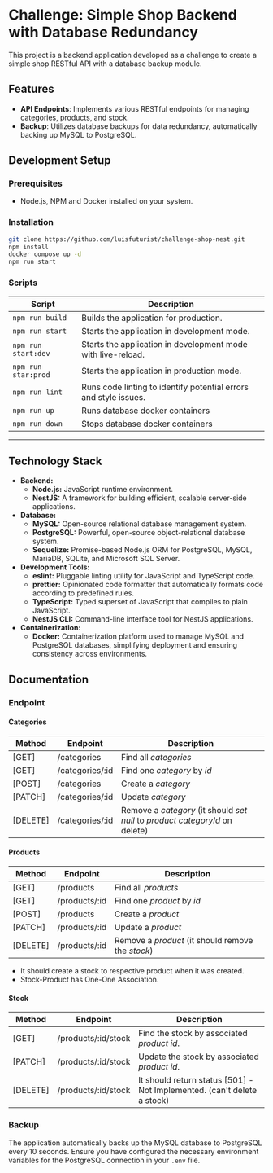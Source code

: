 # Challenge: Simple Shop Backend with Database Redundancy

This project is a backend application developed as a challenge to create a simple shop RESTful API with a database backup module.

## Features

- **API Endpoints**: Implements various RESTful endpoints for managing categories, products, and stock.
- **Backup**: Utilizes database backups for data redundancy, automatically backing up MySQL to PostgreSQL.

## Development Setup

### Prerequisites

* Node.js, NPM and Docker installed on your system.

### Installation

```bash
git clone https://github.com/luisfuturist/challenge-shop-nest.git
npm install
docker compose up -d
npm run start
```

### Scripts

Script | Description
---------|-----------------
`npm run build` | Builds the application for production.
`npm run start` | Starts the application in development mode.
`npm run start:dev` | Starts the application in development mode with live-reload.
`npm run star:prod` | Starts the application in production mode.
`npm run lint` | Runs code linting to identify potential errors and style issues.
`npm run up` | Runs database docker containers
`npm run down` | Stops database docker containers

---

## Technology Stack

- **Backend:**
  - **Node.js:** JavaScript runtime environment.
  - **NestJS:** A framework for building efficient, scalable server-side applications.
- **Database:**
  - **MySQL:** Open-source relational database management system.
  - **PostgreSQL:** Powerful, open-source object-relational database system.
  - **Sequelize:** Promise-based Node.js ORM for PostgreSQL, MySQL, MariaDB, SQLite, and Microsoft SQL Server.
- **Development Tools:**
  - **eslint:** Pluggable linting utility for JavaScript and TypeScript code.
  - **prettier:** Opinionated code formatter that automatically formats code according to predefined rules.
  - **TypeScript:** Typed superset of JavaScript that compiles to plain JavaScript.
  - **NestJS CLI:** Command-line interface tool for NestJS applications.
- **Containerization:**
  - **Docker:** Containerization platform used to manage MySQL and PostgreSQL databases, simplifying deployment and ensuring consistency across environments.

## Documentation

### Endpoint

#### **Categories**

Method   | Endpoint         | Description
---------|------------------|-------------------------
[GET] 	 | /categories 		| Find all *categories*
[GET] 	 | /categories/:id 	| Find one *category* by *id*
[POST] 	 | /categories 		| Create a *category*
[PATCH]  | /categories/:id 	| Update *category*
[DELETE] | /categories/:id	| Remove a *category* (it should *set null* to *product* *categoryId* on delete)

#### **Products**

Method   | Endpoint         | Description
---------|------------------|-------------------------
[GET] 	 | /products 		| Find all *products*
[GET] 	 | /products/:id    | Find one *product* by *id*
[POST] 	 | /products 		| Create a *product*
[PATCH]  | /products/:id    | Update a *product*
[DELETE] | /products/:id    | Remove a *product* (it should remove the *stock*)

- It should create a stock to respective product when it was created.
- Stock-Product has One-One Association.

#### **Stock**

Method   | Endpoint         | Description
---------|------------------|-------------------------
[GET] 	 | /products/:id/stock | Find the stock by associated *product* *id*.
[PATCH]  | /products/:id/stock | Update the stock by associated *product* *id*.
[DELETE] | /products/:id/stock | It should return status [501] - Not Implemented. (can't delete a stock)

### Backup

The application automatically backs up the MySQL database to PostgreSQL every 10 seconds. Ensure you have configured the necessary environment variables for the PostgreSQL connection in your `.env` file.
